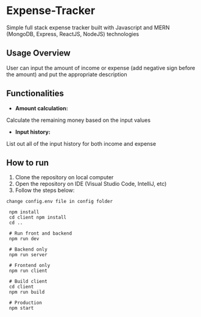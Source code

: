 

# Expense-Tracker

Simple full stack expense tracker built with Javascript and  MERN (MongoDB, Express, ReactJS, NodeJS) technologies

## Usage Overview
User can input the amount of income or expense (add negative sign before the amount) and put the appropriate description

## Functionalities

- **Amount calculation:**

Calculate the remaining money based on the input values

- **Input history:**

List out all of the input history for both income and expense

## How to run
1. Clone the repository on local computer
2. Open the repository on IDE (Visual Studio Code, IntelliJ, etc)
3. Follow the steps below:

```
change config.env file in config folder
```

```
 npm install
 cd client npm install
 cd ..
 
 # Run front and backend
 npm run dev
 
 # Backend only
 npm run server
 
 # Frontend only
 npm run client
 
 # Build client
 cd client
 npm run build
 
 # Production
 npm start
```
